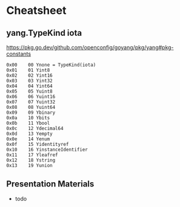 # Cheatsheet

## yang.TypeKind iota

https://pkg.go.dev/github.com/openconfig/goyang/pkg/yang#pkg-constants

```
0x00	00 Ynone = TypeKind(iota)
0x01	01 Yint8
0x02	02 Yint16
0x03	03 Yint32
0x04	04 Yint64
0x05	05 Yuint8
0x06	06 Yuint16
0x07	07 Yuint32
0x08	08 Yuint64
0x09	09 Ybinary
0x0a	10 Ybits
0x0b	11 Ybool
0x0c	12 Ydecimal64
0x0d	13 Yempty
0x0e	14 Yenum
0x0f	15 Yidentityref
0x10	16 YinstanceIdentifier
0x11	17 Yleafref
0x12	18 Ystring
0x13	19 Yunion
```

## Presentation Materials

- todo
